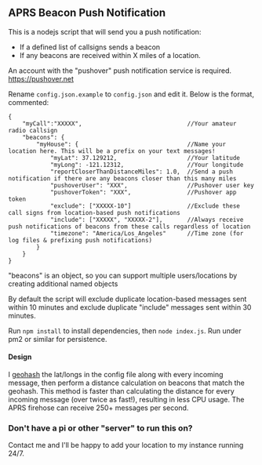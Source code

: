 ## APRS Beacon Push Notification

This is a nodejs script that will send you a push notification:
* If a defined list of callsigns sends a beacon
* If any beacons are received within X miles of a location.  


An account with the "pushover" push notification service is required. https://pushover.net


Rename `config.json.example` to `config.json` and edit it.  Below is the format, commented:

```
{
    "myCall":"XXXXX",                              //Your amateur radio callsign
    "beacons": {
        "myHouse": {                               //Name your location here. This will be a prefix on your text messages!
            "myLat": 37.129212,                    //Your latitude
            "myLong": -121.12312,                  //Your longitude
            "reportCloserThanDistanceMiles": 1.0,  //Send a push notification if there are any beacons closer than this many miles 
            "pushoverUser": "XXX",                 //Pushover user key
            "pushoverToken": "XXX",                //Pushover app token
            "exclude": ["XXXXX-10"]                //Exclude these call signs from location-based push notifications
            "include": ["XXXXX", "XXXXX-2"],       //Always receive push notifications of beacons from these calls regardless of location
            "timezone": "America/Los_Angeles"      //Time zone (for log files & prefixing push notifications)
        }
    }
}
```

"beacons" is an object, so you can support multiple users/locations by creating additional named objects


By default the script will exclude duplicate location-based messages sent within 10 minutes and exclude duplicate "include" messages sent within 30 minutes.


Run `npm install` to install dependencies, then `node index.js`.  Run under pm2 or similar for persistence.


#### Design

I [geohash](https://en.wikipedia.org/wiki/Geohash) the lat/longs in the config file along with every incoming message, then perform a distance calculation on beacons that match the geohash. This method is faster than calculating the distance for every incoming message (over twice as fast!), resulting in less CPU usage.   The APRS firehose can receive 250+ messages per second.


### Don't have a pi or other "server" to run this on?

Contact me and I'll be happy to add your location to my instance running 24/7.





